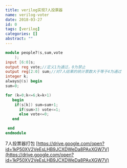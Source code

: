 ```yaml
---
title: verilog实现7人投票器
name: verilog-voter
date: 2018-03-27
id: 0
tags: [verilog]
categories: []
abstract: ""
---
```



```verilog
module people7(s,sum,vote
    );
input [6:0]s;
output reg vote;//定义1为通过，0为禁止
output reg[2:0] sum;//对7人结果的统计票数大于等于4为通过
integer k;
always@(s) begin
sum=0;

for (k=0;k<=6;k=k+1)
   begin
	if(s[k]) sum=sum+1;
	  if(sum>3) vote<=1;
	  else vote<=0;
   end

 end
endmodule   
```

<!--more-->

7人投票器打包 [https://drive.google.com/open?id=1kP50XV2VeEsLHB9JCXDWeDa8PAxXGW7V](https://drive.google.com/open?id=1kP50XV2VeEsLHB9JCXDWeDa8PAxXGW7V)